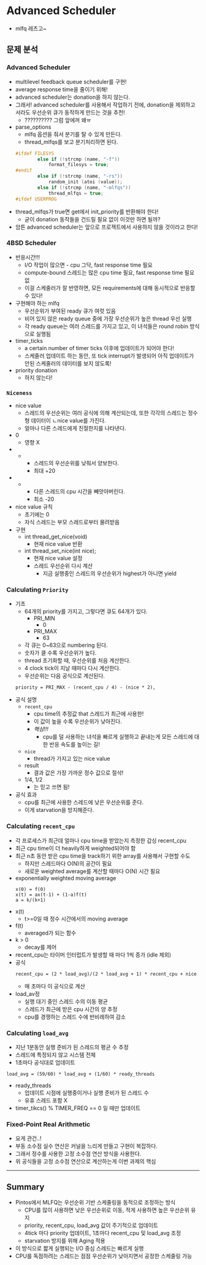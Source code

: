 # Advanced Scheduler

- mlfq 레츠고~

## 문제 분석 

### Advanced Scheduler 
- multilevel feedback queue scheduler를 구현!
- average response time을 줄이기 위해!
- advanced scheduler는 donation을 하지 않는다.
- 그래서! advanced scheduler를 사용해서 작업하기 전에, donation을 제외하고서라도 우선순위 큐가 동작하게 만드는 것을 추천! 
    - ?????????? 그럼 앞에꺼 왜ㅠ
- parse_options
    - mlfq 옵션을 줘서 분기를 탈 수 있게 만든다. 
    - thread_mlfqs를 보고 분기처리하면 된다.
    ```c
    #ifdef FILESYS
            else if (!strcmp (name, "-f"))
                format_filesys = true;
    #endif
            else if (!strcmp (name, "-rs"))
                random_init (atoi (value));
            else if (!strcmp (name, "-mlfqs"))
                thread_mlfqs = true;
    #ifdef USERPROG
    ```
- thread_mlfqs가 true면 get에서 init_priority를 반환해야 한다!
    - 굳이 donation 동작들을 건드릴 필요 없이 이것만 하면 될까?
- 암튼 advanced scheduler는 앞으로 프로젝트에서 사용하지 않을 것이라고 한다!

### 4BSD Scheduler
- 반응시간!!! 
    - I/O 작업이 많으면 - cpu 그닥, fast response time 필요
    - compute-bound 스레드는 많은 cpu time 필요, fast response time 필요 없
    - 이걸 스케줄러가 잘 반영하면, 모든 requirements에 대해 동시적으로 반응할 수 있다!
- 구현해야 하는 mlfq
    - 우선순위가 부여된 ready 큐가 여럿 있음
    - 비어 있지 않은 ready queue 중에 가장 우선순위가 높은 thread 우선 실행
    - 각 ready queue는 여러 스레드를 가지고 있고, 이 녀석들은 round robin 방식으로 실행됨
- timer_ticks
    - a certain number of timer ticks 이후에 업데이트가 되어야 한다! 
    - 스케줄러 업데이트 하는 동안, 또 tick interrupt가 발생되어 아직 업데이트가 안된 스케줄러의 데이터를 보지 않도록!
- priority donation
    - 하지 않는다!

### `Niceness`
- nice value
    - 스레드의 우선순위는 여러 공식에 의해 계산되는데, 또한 각각의 스레드는 정수형 데이터이 ㄴnice value를 가진다.
    - 얼마나 다른 스레드에게 친절한지를 나타낸다.
- 0
    - 영향 X
- +
    - 스레드의 우선순위를 낮춰서 양보한다.
    - 최대 +20
- -
    - 다른 스레드의 cpu 시간을 빼앗아버린다.
    - 최소 -20
- nice value 규칙
    - 초기에는 0
    - 자식 스레드는 부모 스레드로부터 물려받음
- 구현
    - int thread_get_nice(void)
        - 현재 nice value 반환
    - int thread_set_nice(int nice);
        - 현재 nice value 설정
        - 스레드 우선순위 다시 계산
            - 지금 실행중인 스레드의 우선순위가 highest가 아니면 yield

### Calculating `Priority`
- 기초
    - 64개의 priority를 가지고, 그렇다면 큐도 64개가 있다.
        - PRI_MIN
            - 0
        - PRI_MAX
            - 63
    - 각 큐는 0~63으로 numbering 된다.
    - 숫자가 클 수록 우선순위가 높다.
    - thread 초기화할 때, 우선순위를 처음 계산한다.
    - 4 clock tick이 지날 때마다 다시 계산한다.
    - 우선순위는 다음 공식으로 계산된다.
    ```
    priority = PRI_MAX - (recent_cpu / 4) - (nice * 2),
    ```
- 공식 설명
    - `recent_cpu`
        - cpu time의 추정값 that 스레드가 최근에 사용한!
        - 이 값이 높을 수록 우선순위가 낮아진다.
        - _핵심!!!_ 
            - cpu를 덜 사용하는 녀석을 빠르게 실행하고 끝내는게 모든 스레드에 대한 반응 속도를 높이는 길!
    - `nice`
        - thread가 가지고 있는 nice value
    - result
        - 결과 값은 가장 가까운 정수 값으로 절삭!
    - 1/4, 1/2
        - 는 믿고 쓰면 됨!
- 공식 효과
    - cpu를 최근에 사용한 스레드에 낮은 우선순위를 준다.
    - 이게 starvation을 방지해준다.

### Calculating `recent_cpu`
- 각 프로세스가 최근데 얼마나 cpu time을 받았는지 측정한 갑싱 recent_cpu
- 최근 cpu time이 더 heavily하게 weighted되어야 함
- 최근 n초 동안 받은 cpu time을 track하기 위한 array를 사용해서 구현할 수도
    - 하지만 스레드마다 O(N)의 공간이 필요
    - 새로운 weighted average를 계산할 때마다 O(N) 시간 필요
- exponentially weighted moving average
    ```
    x(0) = f(0)
    x(t) = ax(t-1) + (1-a)f(t)
    a = k/(k+1)
    ```
- x(t)
    - t>=0일 때 정수 시간에서의 moving average
- f(t)
    - averaged가 되는 함수
- k > 0 
    - decay를 제어
- recent_cpu는 타이머 인터럽트가 발생할 때 마다 1씩 증가 (idle 제외)
- 공식
    ```
    recent_cpu = (2 * load_avg)/(2 * load_avg + 1) * recent_cpu + nice
    ```
    - 매 초마다 이 공식으로 계산
- load_av정
    - 실행 대기 중인 스레드 수의 이동 평균
    - 스레드가 최근에 받은 cpu 시간의 양 추정
    - cpu를 경쟁하는 스레드 수에 반비례하여 감소


### Calculating `load_avg`
- 지난 1분동안 실행 준비가 된 스레드의 평균 수 추정
- 스레드에 특정되지 않고 시스템 전체
- 1초마다 공식대로 업데이트
```
load_avg = (59/60) * load_avg + (1/60) * ready_threads
```
- ready_threads
    - 업데이트 시점에 실행중이거나 실행 준비가 된 스레드 수
    - 유휴 스레드 포함 X
- timer_tikcs() % TIMER_FREQ == 0 일 때만 업데이트


### Fixed-Point Real Arithmetic
- 요게 관건..!
- 부동 소수점 실수 연산은 커널을 느리게 만들고 구현이 복잡하다.
- 그래서 정수를 사용한 고정 소수점 연산 방식을 사용한다.
- 위 공식들을 고정 소수점 연산으로 계산하는게 이번 과제의 핵심

---

## Summary
- Pintos에서 MLFQ는 우선순위 기반 스케줄링을 동적으로 조정하는 방식
    - CPU를 많이 사용하면 낮은 우선순위로 이동, 적게 사용하면 높은 우선순위 유지
    - priority, recent_cpu, load_avg 값이 주기적으로 업데이트
    - 4tick 마다 priority 업데이트, 1초마다 recent_cpu 및 load_avg 조정
    - starvation 방지를 위해 Aging 적용
- 이 방식으로 짧게 실행되는 I/O 중심 스레드는 빠르게 실행
- CPU를 독점하려는 스레드는 점점 우선순위가 낮아지면서 공정한 스케줄링 가능
